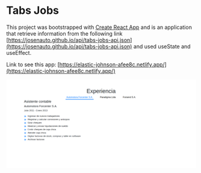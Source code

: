 # Tabs Jobs

This project was bootstrapped with [Create React App](https://github.com/facebook/create-react-app) and is an application that retrieve information from the following link [https://josenauto.github.io/api/tabs-jobs-api.json](https://josenauto.github.io/api/tabs-jobs-api.json) and used useState and useEffect. 

Link to see this app: [https://elastic-johnson-afee8c.netlify.app/](https://elastic-johnson-afee8c.netlify.app/)

![Preview](https://raw.githubusercontent.com/josenauto/tabs-jobs/main/Tabs-Jobs.png)